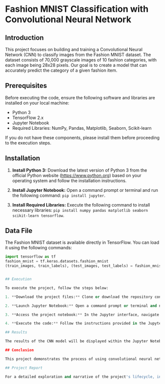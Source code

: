 # Fashion MNIST Classification with Convolutional Neural Network

## Introduction

This project focuses on building and training a Convolutional Neural Network (CNN) to classify images from the Fashion MNIST dataset. The dataset consists of 70,000 grayscale images of 10 fashion categories, with each image being 28x28 pixels. Our goal is to create a model that can accurately predict the category of a given fashion item.

## Prerequisites

Before executing the code, ensure the following software and libraries are installed on your local machine:

- Python 3
- TensorFlow 2.x
- Jupyter Notebook
- Required Libraries: NumPy, Pandas, Matplotlib, Seaborn, Scikit-learn

If you do not have these components, please install them before proceeding to the execution steps.

## Installation

1. **Install Python 3:** Download the latest version of Python 3 from the official Python website (https://www.python.org) based on your operating system and follow the installation instructions.

2. **Install Jupyter Notebook:** Open a command prompt or terminal and run the following command: `pip install jupyter`.

3. **Install Required Libraries:** Execute the following command to install necessary libraries: `pip install numpy pandas matplotlib seaborn scikit-learn tensorflow`.

## Data File

The Fashion MNIST dataset is available directly in TensorFlow. You can load it using the following commands:

```python
import tensorflow as tf
fashion_mnist = tf.keras.datasets.fashion_mnist
(train_images, train_labels), (test_images, test_labels) = fashion_mnist.load_data()


## Execution

To execute the project, follow the steps below:

1. **Download the project files:** Clone or download the repository containing the Jupyter Notebook file (Fashion_MNIST_CNN.ipynb) and any other necessary files.

2. **Launch Jupyter Notebook:** Open a command prompt or terminal and navigate to the directory containing the project files. Run the command jupyter notebook to open the Jupyter Notebook interface in your web browser.

3. **Access the project notebook:** In the Jupyter interface, navigate to and open the Fashion_MNIST_CNN.ipynb file.

4. **Execute the code:** Follow the instructions provided in the Jupyter Notebook to execute the code step by step.

## Results

The results of the CNN model will be displayed within the Jupyter Notebook. You will see the model's performance metrics, such as accuracy and loss over the training period, as well as visualizations of the classification results.

## Conclusion

This project demonstrates the process of using convolutional neural networks to classify images. By working through the provided Jupyter Notebook, you will gain an understanding of the steps involved in data preprocessing, model building, training, evaluation, and prediction with CNNs on the Fashion MNIST dataset.

## Project Report

For a detailed exploration and narrative of the project's lifecycle, including the methodology, analysis, and outcomes, refer to the Project Report provided within the repository.
